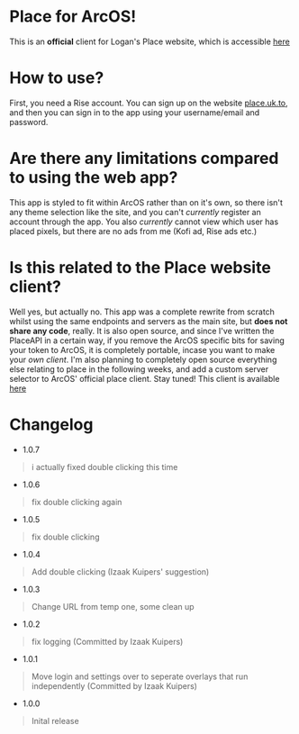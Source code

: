 # Place for ArcOS!
This is an **official** client for Logan's Place website, which is accessible [here](https://place.uk.to/)

# How to use?
First, you need a Rise account. You can sign up on the website [place.uk.to](https://place.uk.to/), and then you can sign in to the app using your username/email and password.

# Are there any limitations compared to using the web app?
This app is styled to fit within ArcOS rather than on it's own, so there isn't any theme selection like the site, and you can't *currently* register an account through the app. You also *currently* cannot view which user has placed pixels, but there are no ads from me (Kofi ad, Rise ads etc.)

# Is this related to the Place website client?
Well yes, but actually no. This app was a complete rewrite from scratch whilst using the same endpoints and servers as the main site, but **does not share any code**, really. It is also open source, and since I've written the PlaceAPI in a certain way, if you remove the ArcOS specific bits for saving your token to ArcOS, it is completely portable, incase you want to make your *own client*. I'm also planning to completely open source everything else relating to place in the following weeks, and add a custom server selector to ArcOS' official place client. Stay tuned!
This client is available [here](https://github.com/An-Unnamed-Developer/LC_PlaceArcOS/)


# Changelog
- 1.0.7
> i actually fixed double clicking this time 
- 1.0.6
> fix double clicking again
- 1.0.5
> fix double clicking
- 1.0.4
> Add double clicking (Izaak Kuipers' suggestion)
- 1.0.3
> Change URL from temp one, some clean up
- 1.0.2
> fix logging (Committed by Izaak Kuipers)
- 1.0.1
> Move login and settings over to seperate overlays that run independently (Committed by Izaak Kuipers)
- 1.0.0
> Inital release
